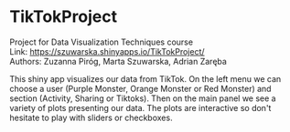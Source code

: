 # TikTokProject
Project for Data Visualization Techniques course <br>
Link: https://szuwarska.shinyapps.io/TikTokProject/ <br>
Authors: Zuzanna Piróg, Marta Szuwarska, Adrian Zaręba

This shiny app visualizes our data from TikTok. On the left menu we can choose a user (Purple Monster, Orange Monster or Red Monster) and section (Activity, Sharing or Tiktoks). Then on the main panel we see a variety of plots presenting our data. The plots are interactive so don't hesitate to play with sliders or checkboxes.
